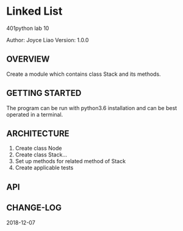 # Linked List
401python lab 10


Author: Joyce Liao
Version: 1.0.0


## OVERVIEW
Create a module which contains class Stack and its methods.




## GETTING STARTED
The program can be run with python3.6 installation and can be best operated in a terminal.


## ARCHITECTURE
1. Create class Node
2. Create class Stack...
3. Set up methods for related method of Stack
4. Create applicable tests



## API



## CHANGE-LOG



2018-12-07
